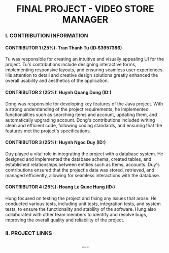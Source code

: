 <h1 align="center">FINAL PROJECT - VIDEO STORE MANAGER</h1>


### I. CONTRIBUTION INFORMATION

#### CONTRIBUTOR 1 (25%): Tran Thanh Tu (ID:S3957386)

Tu was responsible for creating an intuitive and visually appealing UI for the project. Tu's contributions include designing interactive forms, implementing responsive layouts, and ensuring seamless user experiences. His attention to detail and creative design solutions greatly enhanced the overall usability and aesthetics of the application.

#### CONTRIBUTOR 2 (25%): Huynh Quang Dong (ID:)

Dong was responsible for developing key features of the Java project. With a strong understanding of the project requirements, he implemented functionalities such as searching items and account, updating them, and automatically upgrading account. Dong's contributions included writing clean and efficient code, following coding standards, and ensuring that the features met the project's specifications.

#### CONTRIBUTOR 3 (25%): Huynh Ngoc Duy (ID:)

Duy played a vital role in integrating the project with a database system. He designed and implemented the database schema, created tables, and established relationships between entities such as Items, accounts. Duy's contributions ensured that the project's data was stored, retrieved, and managed efficiently, allowing for seamless interactions with the database.

#### CONTRIBUTOR 4 (25%): Hoang Le Quoc Hung (ID:)

Hung focused on testing the project and fixing any issues that arose. He conducted various tests, including unit tests, integration tests, and system tests, to ensure the functionality and stability of the software. Hung also collaborated with other team members to identify and resolve bugs, improving the overall quality and reliability of the project.

### II. PROJECT LINKS


<h3 align="center">---</h3>

